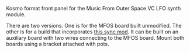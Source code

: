 Kosmo format front panel for the Music From Outer Space VC LFO synth module.

There are two versions. One is for the MFOS board built unmodified. The other is for a build that incorporates [this sync mod](https://electro-music.com/forum/post-387749.html#387749). It can be built on an auxiliary board with two wires connecting to the MFOS board. Mount both boards using a bracket attached with pots.
